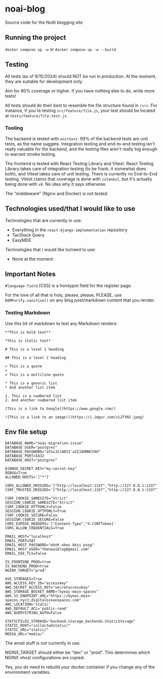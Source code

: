 # noai-blog

Source code for the NoAI blogging site

## Running the project

`docker compose up -w` or `docker compose up -w --build`

## Testing

All tests (as of 9/15/2024) should NOT be run in production. At the moment, they are suitable for development only.

Aim for 80% coverage or higher. If you have nothing else to do, write more tests!

All tests should do their best to resemble the file structure found in `/src`. For instance, if you're testing `src/feature/file.js`, your test should be located at `tests/feature/file.test.js`.

### Tooling

The backend is tested with `unittest`. 99% of the backend tests are unit tests, as the name suggets. Integration testing and end-to-end testing isn't really valuable for the backend, and the testing files aren't really big enough to warrant smoke testing.

The frontend is tested with React Testing Library and Vitest. React Testing Library takes care of integration testing (to be frank, it somewhat does both), and Vitest takes care of unit testing. There is currently no End-to-End testing. Vitest claims that coverage is done with `istanbul`, but it's actually being done with `v8`. No idea why it says otherwise.

The "middleware" (Nginx and Docker) is not tested.

## Technologies used/that I would like to use

Technologies that are currently in use:

- Everything in the `react-django-implementation` repository
- TanStack Query
- EasyMDE

Technologies that I would like to/need to use:

- None at the moment

## Important Notes

`#language-field` (CSS) is a honeypot field for the register page.

For the love of all that is holy, please, please, PLEASE, use `DOMPurify.sanitize()` on any blog post/markdown content that you render.

### Testing Markdown

Use this bit of markdown to test any Markdown renders:

```
**This is bold text**

*This is italic text*

# This is a level 1 heading

## This is a level 2 heading

> This is a quote
>
> This is a multiline quote

* This is a generic list
* And another list item

1. This is a numbered list
2. And another numbered list item

[This is a link to Google](https://www.google.com/)

![This is a link to an image!](https://i.imgur.com/zi2TYNJ.jpeg)
```

## Env file setup

```
DATABASE_NAME="noai-migration-issue"
DATABASE_USER="postgres"
DATABASE_PASSWORD="afoi32)A013'a32]AOMNCVXO"
DATABASE_PORT=5432
DATABASE_HOST="postgres"

DJANGO_SECRET_KEY="my-secret-key"
DEBUG=True
ALLOWED_HOSTS='["*"]'

CORS_ALLOWED_ORIGINS='["http://localhost:1337","http://127.0.0.1:1337"]'
CSRF_TRUSTED_ORIGINS='["http://localhost:1337","http://127.0.0.1:1337"]'

CSRF_COOKIE_SAMESITE="Strict"
SESSION_COOKIE_SAMESITE="Strict"
CSRF_COOKIE_HTTPONLY=False
SESSION_COOKIE_HTTPONLY=True
CSRF_COOKIE_SECURE=False
SESSION_COOKIE_SECURE=False
CORS_EXPOSE_HEADERS='["Content-Type","X-CSRFToken]'
CORS_ALLOW_CREDENTIALS=True

EMAIL_HOST="localhost"
EMAIL_PORT=587
EMAIL_HOST_PASSWORD="ohnh obes bksi pvog"
EMAIL_HOST_USER="thenoaiblog@gmail.com"
EMAIL_USE_TLS=False

IS_FRONTEND_PROD=true
IS_BACKEND_PROD=true
NGINX_TARGET="prod"

USE_STORAGES=True
AWS_ACCESS_KEY_ID="accesskey"
AWS_SECRET_ACCESS_KEY="secretaccesskey"
AWS_STORAGE_BUCKET_NAME="byeai-main-spaces"
AWS_S3_ENDPOINT_URL="https://byeai-main-spaces.nyc3.digitaloceanspaces.com"
AWS_LOCATION='static'
AWS_DEFAULT_ACL='public-read'
AWS_QUERYSTRING_AUTH=False

STATICFILES_STORAGE="backend.storage_backends.StaticStorage"
STATIC_ROOT="collectedstatic/"
STATIC_URL="static/"
MEDIA_URL="media/"
```

The email stuff is not currently in use.

NGINX_TARGET should either be "dev" or "prod". This determines which NGINX vhost configurations are copied.

Yes, you do need to rebuild your docker container if you change any of the environment variables.
